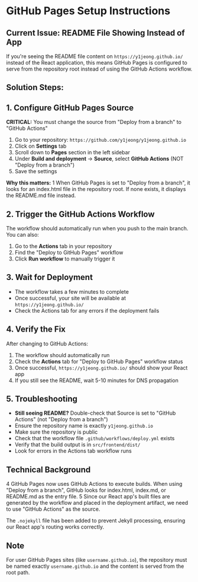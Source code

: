 # GitHub Pages Setup Instructions

## Current Issue: README File Showing Instead of App

If you're seeing the README file content on `https://y1jeong.github.io/` instead of the React application, this means GitHub Pages is configured to serve from the repository root instead of using the GitHub Actions workflow.

## Solution Steps:

## 1. Configure GitHub Pages Source

**CRITICAL:** You must change the source from "Deploy from a branch" to "GitHub Actions"

1. Go to your repository: `https://github.com/y1jeong/y1jeong.github.io`
2. Click on **Settings** tab
3. Scroll down to **Pages** section in the left sidebar
4. Under **Build and deployment** → **Source**, select **GitHub Actions** (NOT "Deploy from a branch")
5. Save the settings

**Why this matters:** <mcreference link="https://stackoverflow.com/questions/48919200/github-pages-only-showing-readme-file" index="1">1</mcreference> When GitHub Pages is set to "Deploy from a branch", it looks for an index.html file in the repository root. If none exists, it displays the README.md file instead.

## 2. Trigger the GitHub Actions Workflow

The workflow should automatically run when you push to the main branch. You can also:

1. Go to the **Actions** tab in your repository
2. Find the "Deploy to GitHub Pages" workflow
3. Click **Run workflow** to manually trigger it

## 3. Wait for Deployment

- The workflow takes a few minutes to complete
- Once successful, your site will be available at `https://y1jeong.github.io/`
- Check the Actions tab for any errors if the deployment fails

## 4. Verify the Fix

After changing to GitHub Actions:
1. The workflow should automatically run
2. Check the **Actions** tab for "Deploy to GitHub Pages" workflow status
3. Once successful, `https://y1jeong.github.io/` should show your React app
4. If you still see the README, wait 5-10 minutes for DNS propagation

## 5. Troubleshooting

- **Still seeing README?** Double-check that Source is set to "GitHub Actions" (not "Deploy from a branch")
- Ensure the repository name is exactly `y1jeong.github.io`
- Make sure the repository is public
- Check that the workflow file `.github/workflows/deploy.yml` exists
- Verify that the build output is in `src/frontend/dist/`
- Look for errors in the Actions tab workflow runs

## Technical Background

<mcreference link="https://docs.github.com/en/pages/getting-started-with-github-pages/configuring-a-publishing-source-for-your-github-pages-site" index="4">4</mcreference> GitHub Pages now uses GitHub Actions to execute builds. When using "Deploy from a branch", GitHub looks for index.html, index.md, or README.md as the entry file. <mcreference link="https://docs.github.com/articles/creating-project-pages-manually" index="5">5</mcreference> Since our React app's built files are generated by the workflow and placed in the deployment artifact, we need to use "GitHub Actions" as the source.

The `.nojekyll` file has been added to prevent Jekyll processing, ensuring our React app's routing works correctly.

## Note

For user GitHub Pages sites (like `username.github.io`), the repository must be named exactly `username.github.io` and the content is served from the root path.